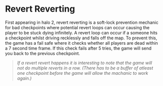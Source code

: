 # Revert Reverting 
First appearing in halo 2, revert reverting is a soft-lock prevention mechanic for bad checkpoints where potential revert loops can occur causing the player to be stuck dying infinitely. A revert loop can occur if a someone hits a checkpoint whilst driving recklessly and falls off the map. To prevent this, the game has a fail safe where it checks whether all players are dead within a 7 second time frame. If this check fails after 5 tries, the game will send you back to the previous checkpoint.

> *If a revert revert happens it is interesting to note that the game will not do multiple reverts in a row.*
> *(There has to be a buffer of atleast one checkpoint before the game will allow the machanic to work again.)*